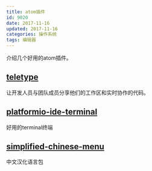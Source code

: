 ```yaml
---
title: atom插件
id: 9020
date: 2017-11-16
updated: 2017-11-16
categories: 操作系统
tags: 编辑器
---
```


介绍几个好用的atom插件。
<!--more-->
## [teletype](https://atom.io/packages/teletype)
让开发人员与团队成员分享他们的工作区和实时协作的代码。

## [platformio-ide-terminal](https://atom.io/packages/platformio-ide-terminal)
好用的terminal终端

## [simplified-chinese-menu](https://atom.io/packages/simplified-chinese-menu)
中文汉化语言包
